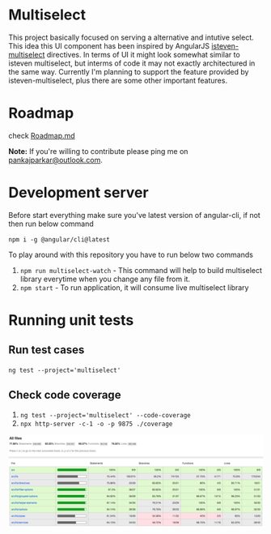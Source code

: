 # Multiselect

This project basically focused on serving a alternative and intutive select. This idea this UI component has been inspired by AngularJS [isteven-multiselect](http://isteven.github.io/angular-multi-select) directives. In terms of UI it might look somewhat similar to isteven multiselect, but interms of code it may not exactly architectured in the same way.
Currently I'm planning to support the feature provided by isteven-multiselect, plus there are some other important features.

# Roadmap

check [Roadmap.md](https://github.com/ngx-lib/multiselect/blob/master/ROADMAP.md)

**Note:** If you're willing to contribute please ping me on pankajparkar@outlook.com. 

# Development server

Before start everything make sure you've latest version of angular-cli, if not then run below command
```
npm i -g @angular/cli@latest
```
To play around with this repository you have to run below two commands
1. `npm run multiselect-watch` - This command will help to build multiselect library everytime when you change any file from it.  
2. `npm start` - To run application, it will consume live multiselect library

# Running unit tests

## Run test cases

`ng test --project='multiselect'`

## Check code coverage

1. `ng test --project='multiselect' --code-coverage`
2. `npx http-server -c-1 -o -p 9875 ./coverage`

![alt text](https://raw.githubusercontent.com/ngx-lib/multiselect/master/code-coverage.png)